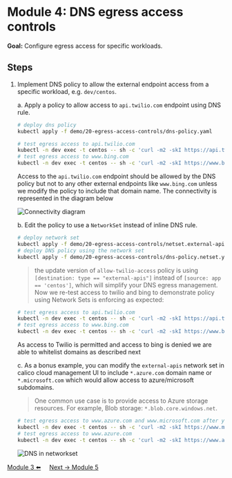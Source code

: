 # Module 4: DNS egress access controls

**Goal:** Configure egress access for specific workloads.

## Steps

1. Implement DNS policy to allow the external endpoint access from a specific workload, e.g. `dev/centos`.

    a. Apply a policy to allow access to `api.twilio.com` endpoint using DNS rule.

    ```bash
    # deploy dns policy
    kubectl apply -f demo/20-egress-access-controls/dns-policy.yaml

    # test egress access to api.twilio.com
    kubectl -n dev exec -t centos -- sh -c 'curl -m2 -skI https://api.twilio.com 2>/dev/null | grep -i http'
    # test egress access to www.bing.com
    kubectl -n dev exec -t centos -- sh -c 'curl -m2 -skI https://www.bing.com 2>/dev/null | grep -i http'
    ```

    Access to the `api.twilio.com` endpoint should be allowed by the DNS policy but not to any other external endpoints like `www.bing.com` unless we modify the policy to include that domain name. The connectivity is represented in the diagram below
    <br>

    ![Connectivity diagram](../img/connectivity-diagram.png)

    b. Edit the policy to use a `NetworkSet` instead of inline DNS rule.

    ```bash
    # deploy network set
    kubectl apply -f demo/20-egress-access-controls/netset.external-apis.yaml
    # deploy DNS policy using the network set
    kubectl apply -f demo/20-egress-access-controls/dns-policy.netset.yaml
    ```

    >the update version of `allow-twilio-access` policy is using `[destination: type == "external-apis"]` instead of `[source: app == 'centos']`, which will simplify your DNS egress management. Now we re-test access to twilio and bing to demonstrate policy using Network Sets is enforcing as expected:

    ```bash
    # test egress access to api.twilio.com
    kubectl -n dev exec -t centos -- sh -c 'curl -m2 -skI https://api.twilio.com 2>/dev/null | grep -i http'
    # test egress access to www.bing.com
    kubectl -n dev exec -t centos -- sh -c 'curl -m2 -skI https://www.bing.com 2>/dev/null | grep -i http'
    ```

    As access to Twilio is permitted and access to bing is denied we are able to whitelist domains as described next

    c. As a bonus example, you can modify the `external-apis` network set in calico cloud management UI to include `*.azure.com` domain name or `*.microsoft.com` which would allow access to azure/microsoft subdomains.

    >One common use case is to provide access to Azure storage resources. For example, Blob storage: `*.blob.core.windows.net`.

    ```bash
    # test egress access to www.azure.com and www.microsoft.com after you whitelist from UI.
    kubectl -n dev exec -t centos -- sh -c 'curl -m2 -skI https://www.microsoft.com 2>/dev/null | grep -i http'
    # test egress access to www.azure.com
    kubectl -n dev exec -t centos -- sh -c 'curl -m2 -skI https://www.azure.com 2>/dev/null | grep -i http'
    ```

    ![DNS in networkset](../img/add-DNS-in-networkset.png)

[Module 3 :arrow_left:](../modules/creating-aks-cluster.md) &nbsp;&nbsp;&nbsp;&nbsp;[Next -> Module 5](../modules/layer7-logging.md)
